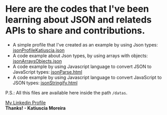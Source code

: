 # Here are the codes that I've been learning about JSON and relateds APIs to share and contributions.

* A simple profile that I've created as an example by using Json types: [jsonProfileKatiuscia.json](https://github.com/katiusciamoreira/Json/blob/master/datas/jsonProfileKatiuscia.json)
* A code example about Json types, by using arrays with objects: [jsonArraysObjects.json](https://github.com/katiusciamoreira/Json/blob/master/datas/jsonArraysObjects.json)
* A code example by using Javascript language to convert JSON to JavaScript types: [jsonParse.html](https://github.com/katiusciamoreira/Json/blob/master/datas/jsonParse.html)
* A code example by using Javascript language to convert JavaScript to JSON types: [jsonStringify.html](https://github.com/katiusciamoreira/Json/blob/master/datas/jsonStringify.html)


P.S.: All this files are available here inside the path `/datas`.




[My Linkedin Profile](https://www.linkedin.com/in/katiuscia-moreira-0026833b/)
<br>
**Thanks! - Katiuscia Moreira**
